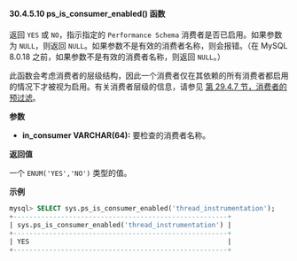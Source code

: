 #### 30.4.5.10 ps_is_consumer_enabled() 函数

返回 `YES` 或 `NO`，指示指定的 `Performance Schema` 消费者是否已启用。如果参数为 `NULL`，则返回 `NULL`。如果参数不是有效的消费者名称，则会报错。（在 MySQL 8.0.18 之前，如果参数不是有效的消费者名称，则返回 `NULL`。）

此函数会考虑消费者的层级结构，因此一个消费者仅在其依赖的所有消费者都启用的情况下才被视为启用。有关消费者层级的信息，请参见 [第 29.4.7 节，消费者的预过滤](#29.4.7-pre-filtering-by-consumer)。

**参数**

- **in_consumer VARCHAR(64):** 要检查的消费者名称。

**返回值**

一个 `ENUM('YES','NO')` 类型的值。

**示例**

```sql
mysql> SELECT sys.ps_is_consumer_enabled('thread_instrumentation');
+------------------------------------------------------+
| sys.ps_is_consumer_enabled('thread_instrumentation') |
+------------------------------------------------------+
| YES                                                  |
+------------------------------------------------------+
```

